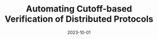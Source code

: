 ---
title: "Automating Cutoff-based Verification of Distributed Protocols"
collection: publications
permalink: /publication/fmcad23
excerpt: 'Proposes a technique to automatically produce a cutoff-based proof of correctness for distributed protocols'
date: 2023-10-01
venue: 'Formal Methods in Computer-Aided Design'
paperurl: 'https://shreesha00.github.io/files/fmcad23.pdf'
citation: 'Bhat, S. G., & Nagar, K. (2023). Automating Cutoff-based Verification of Distributed Protocols. In A. Nadel & K. Y. Rozier (Eds.), Proceedings of the 23rd Conference on Formal Methods in Computer-Aided Design – FMCAD 2023 (pp. 75–85). TU Wien Academic Press. https://doi.org/10.34727/2023/isbn.978-3-85448-060-0_15'
---